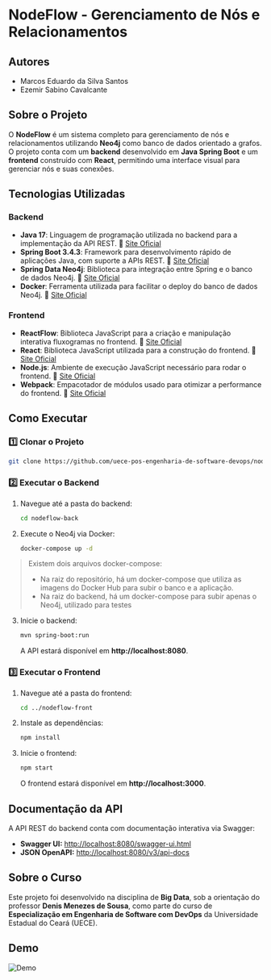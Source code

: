 # NodeFlow - Gerenciamento de Nós e Relacionamentos

## Autores
- Marcos Eduardo da Silva Santos  
- Ezemir Sabino Cavalcante  

## Sobre o Projeto
O **NodeFlow** é um sistema completo para gerenciamento de nós e relacionamentos utilizando **Neo4j** como banco de dados orientado a grafos. O projeto conta com um **backend** desenvolvido em **Java Spring Boot** e um **frontend** construído com **React**, permitindo uma interface visual para gerenciar nós e suas conexões.

## Tecnologias Utilizadas  

### Backend
- **Java 17**: Linguagem de programação utilizada no backend para a implementação da API REST. 🔗 [Site Oficial](https://www.java.com/)  
- **Spring Boot 3.4.3**: Framework para desenvolvimento rápido de aplicações Java, com suporte a APIs REST. 🔗 [Site Oficial](https://spring.io/projects/spring-boot)  
- **Spring Data Neo4j**: Biblioteca para integração entre Spring e o banco de dados Neo4j. 🔗 [Site Oficial](https://spring.io/projects/spring-data-neo4j)  
- **Docker**: Ferramenta utilizada para facilitar o deploy do banco de dados Neo4j. 🔗 [Site Oficial](https://www.docker.com/)  

### Frontend
- **ReactFlow**: Biblioteca JavaScript para a criação e manipulação interativa fluxogramas no frontend. 🔗 [Site Oficial](https://reactflow.dev/)
- **React**: Biblioteca JavaScript utilizada para a construção do frontend. 🔗 [Site Oficial](https://react.dev/)  
- **Node.js**: Ambiente de execução JavaScript necessário para rodar o frontend. 🔗 [Site Oficial](https://nodejs.org/)  
- **Webpack**: Empacotador de módulos usado para otimizar a performance do frontend. 🔗 [Site Oficial](https://webpack.js.org/)  

## Como Executar

### 1️⃣ Clonar o Projeto
```sh
git clone https://github.com/uece-pos-engenharia-de-software-devops/nodeflow.git
```

### 2️⃣ Executar o Backend
1. Navegue até a pasta do backend:
   ```sh
   cd nodeflow-back
   ```
2. Execute o Neo4j via Docker:
   ```sh
   docker-compose up -d
   ```
> Existem dois arquivos docker-compose:
> - Na raiz do repositório, há um docker-compose que utiliza as imagens do Docker Hub para subir o banco e a aplicação.
> - Na raiz do backend, há um docker-compose para subir apenas o Neo4j, utilizado para testes   
3. Inicie o backend:
   ```sh
   mvn spring-boot:run
   ```
   A API estará disponível em **http://localhost:8080**.

### 3️⃣ Executar o Frontend
1. Navegue até a pasta do frontend:
   ```sh
   cd ../nodeflow-front
   ```
2. Instale as dependências:
   ```sh
   npm install
   ```
3. Inicie o frontend:
   ```sh
   npm start
   ```
   O frontend estará disponível em **http://localhost:3000**.

## Documentação da API
A API REST do backend conta com documentação interativa via Swagger:
- **Swagger UI:** [http://localhost:8080/swagger-ui.html](http://localhost:8080/swagger-ui.html)  
- **JSON OpenAPI:** [http://localhost:8080/v3/api-docs](http://localhost:8080/v3/api-docs)  

## Sobre o Curso
Este projeto foi desenvolvido na disciplina de **Big Data**, sob a orientação do professor **Denis Menezes de Sousa**, como parte do curso de **Especialização em Engenharia de Software com DevOps** da Universidade Estadual do Ceará (UECE).

## Demo
![Demo](demo.gif)

